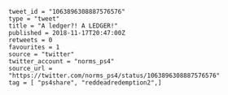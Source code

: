 ```
tweet_id = "1063896308887576576"
type = "tweet"
title = "A ledger?! A LEDGER!"
published = 2018-11-17T20:47:00Z
retweets = 0
favourites = 1
source = "twitter"
twitter_account = "norms_ps4"
source_url = "https://twitter.com/norms_ps4/status/1063896308887576576"
tag = [ "ps4share", "reddeadredemption2",]
```

<p class='image'><img src='http://mnf.m17s.net/2018/11/17/DsO4DXgWsAAXX3W.jpg' alt=''></p>

